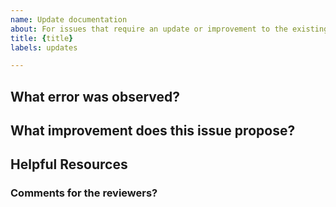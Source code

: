 ```yaml
---
name: Update documentation
about: For issues that require an update or improvement to the existing Litmus documentation
title: {title}
labels: updates

---
```


<!-- This template is used to report any type of errors(punctuations, grammatical, spelling, etc) found in the litmus documentation. More broadly speaking, it is used to request for fixes, updates, changes, or general improvements to the current Litmus documetation. -->

## What error was observed?
<!-- This can be anything, a typo, spelling error, lack of clarity in specific places, etc.  -->

## What improvement does this issue propose? 
<!-- Tell us what the improvement is and why it is better. Provide clarity in your explanation, give as much context as you can. Include links, screenshots(if necessary), and references.  -->

## Helpful Resources
<!-- {Optional: Add links to anything that might be helpful in understanding the need of this particular section} -->

### Comments for the reviewers?
<!-- Leave a comment for the reviewers of this issue -->
